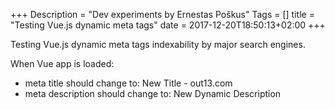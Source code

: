 +++
Description = "Dev experiments by Ernestas Poškus"
Tags = []
title = "Testing Vue.js dynamic <head> meta tags"
date = 2017-12-20T18:50:13+02:00
+++

Testing Vue.js dynamic <head> meta tags indexability by major search engines.

When Vue app is loaded:

 - meta title should change to: New Title - out13.com
 - meta description should change to: New Dynamic Description

<div id=app>
</div>

<script type=text/javascript src=/dev/vue-seo/manifest.80ae73ea9669f66f5cb1.js></script>
<script type=text/javascript src=/dev/vue-seo/vendor.5973cf24864eecc78c48.js></script>
<script type=text/javascript src=/dev/vue-seo/app.fe438281ba355ec34554.js></script>
